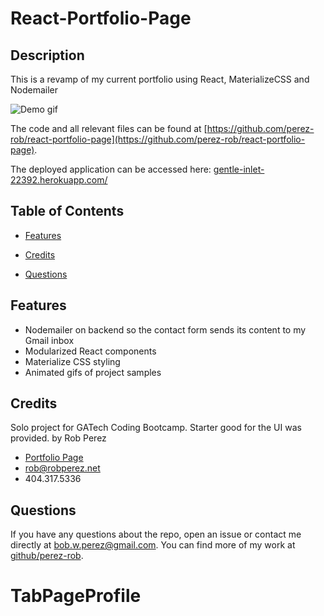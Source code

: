 # React-Portfolio-Page

## Description

This is a revamp of my current portfolio using React, MaterializeCSS and Nodemailer

![Demo gif](./demo.gif)

The code and all relevant files can be found at [https://github.com/perez-rob/react-portfolio-page](https://github.com/perez-rob/react-portfolio-page).

The deployed application can be accessed here: [gentle-inlet-22392.herokuapp.com/](https://gentle-inlet-22392.herokuapp.com/)

## Table of Contents

- [Features](#features)

- [Credits](#credits)

- [Questions](#questions)

## Features

- Nodemailer on backend so the contact form sends its content to my Gmail inbox
- Modularized React components
- Materialize CSS styling
- Animated gifs of project samples

## Credits

Solo project for GATech Coding Bootcamp. Starter good for the UI was provided.
by Rob Perez

- [Portfolio Page](https://www.robperez.net)
- rob@robperez.net
- 404.317.5336

## Questions

If you have any questions about the repo, open an issue or contact me directly at bob.w.perez@gmail.com. You can find more of my work at [github/perez-rob](https://github.com/perez-rob).
# TabPageProfile
